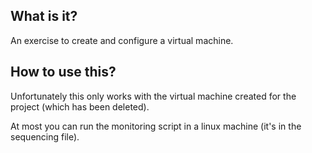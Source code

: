 ## What is it?
An exercise to create and configure a virtual machine. 

## How to use this?
Unfortunately this only works with the virtual machine created for the project (which has been deleted).

At most you can run the monitoring script in a linux machine (it's in the sequencing file).
